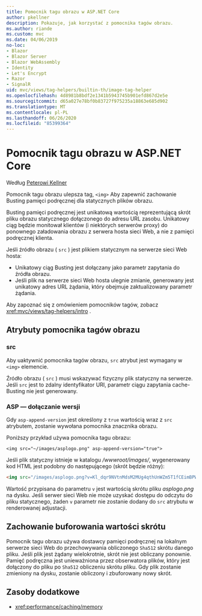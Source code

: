 ```yaml
---
title: Pomocnik tagu obrazu w ASP.NET Core
author: pkellner
description: Pokazuje, jak korzystać z pomocnika tagów obrazu.
ms.author: riande
ms.custom: mvc
ms.date: 04/06/2019
no-loc:
- Blazor
- Blazor Server
- Blazor WebAssembly
- Identity
- Let's Encrypt
- Razor
- SignalR
uid: mvc/views/tag-helpers/builtin-th/image-tag-helper
ms.openlocfilehash: 4d8981b8bdf2e1341b5943745b901efd867d2e5e
ms.sourcegitcommit: d65a027e78bf0b83727f975235a18863e685d902
ms.translationtype: MT
ms.contentlocale: pl-PL
ms.lasthandoff: 06/26/2020
ms.locfileid: "85399364"
---
```

# <a name="image-tag-helper-in-aspnet-core"></a>Pomocnik tagu obrazu w ASP.NET Core

Według [Peterowi Kellner](https://peterkellner.net)

Pomocnik tagu obrazu ulepsza tag, `<img>` Aby zapewnić zachowanie Busting pamięci podręcznej dla statycznych plików obrazu.

Busting pamięci podręcznej jest unikatową wartością reprezentującą skrót pliku obrazu statycznego dołączonego do adresu URL zasobu. Unikatowy ciąg będzie monitował klientów (i niektórych serwerów proxy) do ponownego załadowania obrazu z serwera hosta sieci Web, a nie z pamięci podręcznej klienta.

Jeśli źródło obrazu ( `src` ) jest plikiem statycznym na serwerze sieci Web hosta:

* Unikatowy ciąg Busting jest dołączany jako parametr zapytania do źródła obrazu.
* Jeśli plik na serwerze sieci Web hosta ulegnie zmianie, generowany jest unikatowy adres URL żądania, który obejmuje zaktualizowany parametr żądania.

Aby zapoznać się z omówieniem pomocników tagów, zobacz <xref:mvc/views/tag-helpers/intro> .

## <a name="image-tag-helper-attributes"></a>Atrybuty pomocnika tagów obrazu

### <a name="src"></a>src

Aby uaktywnić pomocnika tagów obrazu, `src` atrybut jest wymagany w `<img>` elemencie.

Źródło obrazu ( `src` ) musi wskazywać fizyczny plik statyczny na serwerze. Jeśli `src` jest to zdalny identyfikator URI, parametr ciągu zapytania cache-Busting nie jest generowany.

### <a name="asp-append-version"></a>ASP — dołączanie wersji

Gdy `asp-append-version` jest określony z `true` wartością wraz z `src` atrybutem, zostanie wywołana pomocnika znacznika obrazu.

Poniższy przykład używa pomocnika tagu obrazu:

```cshtml
<img src="~/images/asplogo.png" asp-append-version="true">
```

Jeśli plik statyczny istnieje w katalogu */wwwroot/images/*, wygenerowany kod HTML jest podobny do następującego (skrót będzie różny):

```html
<img src="/images/asplogo.png?v=Kl_dqr9NVtnMdsM2MUg4qthUnWZm5T1fCEimBPWDNgM">
```

Wartość przypisana do parametru `v` jest wartością skrótu pliku *asplogo.png* na dysku. Jeśli serwer sieci Web nie może uzyskać dostępu do odczytu do pliku statycznego, żaden `v` parametr nie zostanie dodany do `src` atrybutu w renderowanej adjustacji.

## <a name="hash-caching-behavior"></a>Zachowanie buforowania wartości skrótu

Pomocnik tagu obrazu używa dostawcy pamięci podręcznej na lokalnym serwerze sieci Web do przechowywania obliczonego `Sha512` skrótu danego pliku. Jeśli plik jest żądany wielokrotnie, skrót nie jest obliczany ponownie. Pamięć podręczna jest unieważniona przez obserwatora plików, który jest dołączony do pliku po `Sha512` obliczeniu skrótu pliku. Gdy plik zostanie zmieniony na dysku, zostanie obliczony i zbuforowany nowy skrót.

## <a name="additional-resources"></a>Zasoby dodatkowe

* <xref:performance/caching/memory>
